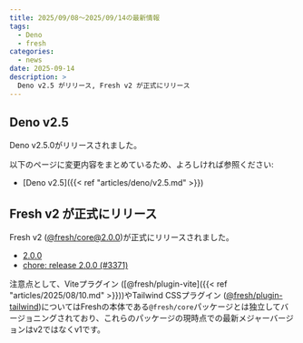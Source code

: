 ```yaml
---
title: 2025/09/08〜2025/09/14の最新情報
tags:
  - Deno
  - fresh
categories:
  - news
date: 2025-09-14
description: >
  Deno v2.5 がリリース, Fresh v2 が正式にリリース
---
```


## Deno v2.5

Deno v2.5.0がリリースされました。

以下のページに変更内容をまとめているため、よろしければ参照ください:

- [Deno v2.5]({{< ref "articles/deno/v2.5.md" >}})

## Fresh v2 が正式にリリース

Fresh v2 ([@fresh/core@2.0.0](https://jsr.io/@fresh/core@2.0.0))が正式にリリースされました。

- [2.0.0](https://github.com/denoland/fresh/releases/tag/2.0.0)
- [chore: release 2.0.0 (#3371)](https://github.com/denoland/fresh/commit/fb341e4ab72768bcbe1d7185a515eb704493adcf)

注意点として、Viteプラグイン ([@fresh/plugin-vite]({{< ref "articles/2025/08/10.md" >}}))やTailwind CSSプラグイン ([@fresh/plugin-tailwind](https://jsr.io/@fresh/plugin-tailwind@1.0.0))についてはFreshの本体である`@fresh/core`パッケージとは独立してバージョニングされており、これらのパッケージの現時点での最新メジャーバージョンはv2ではなくv1です。
